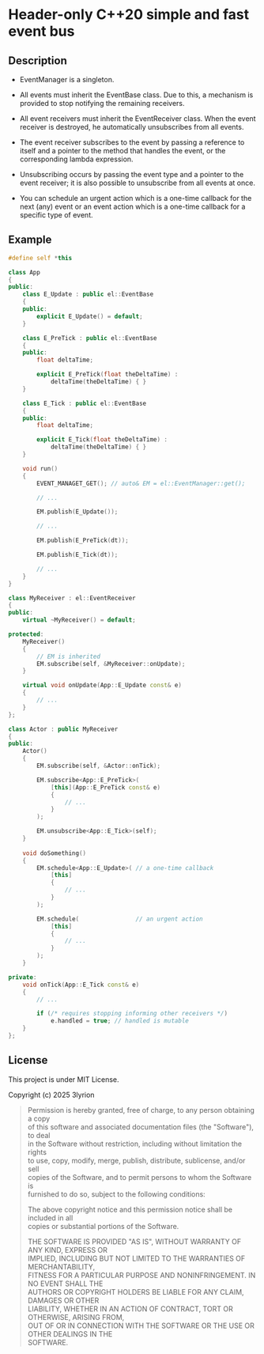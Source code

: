 # Header-only C++20 simple and fast event bus

## Description

- EventManager is a singleton.

- All events must inherit the EventBase class. Due to this, a mechanism is provided to stop notifying the remaining receivers.

- All event receivers must inherit the EventReceiver class. When the event receiver is destroyed, he automatically unsubscribes from all events.

- The event receiver subscribes to the event by passing a reference to itself and a pointer to the method that handles the event, or the corresponding lambda expression. 

- Unsubscribing occurs by passing the event type and a pointer to the event receiver; it is also possible to unsubscribe from all events at once.

- You can schedule an urgent action which is a one-time callback for the next (any) event or an event action which is a one-time callback for a specific type of event.

## Example

```cpp
#define self *this
```

```cpp
class App
{
public:
    class E_Update : public el::EventBase
    {
    public:
        explicit E_Update() = default;
    }

    class E_PreTick : public el::EventBase
    {
    public:
        float deltaTime;

        explicit E_PreTick(float theDeltaTime) :
            deltaTime(theDeltaTime) { }
    }

    class E_Tick : public el::EventBase
    {
    public:
        float deltaTime;

        explicit E_Tick(float theDeltaTime) :
            deltaTime(theDeltaTime) { }
    }

    void run()
    {
        EVENT_MANAGET_GET(); // auto& EM = el::EventManager::get();

        // ...

        EM.publish(E_Update());

        // ...

        EM.publish(E_PreTick(dt));

        EM.publish(E_Tick(dt));

        // ...
    }
}

class MyReceiver : el::EventReceiver
{
public:
    virtual ~MyReceiver() = default;

protected:
    MyReceiver()
    {
        // EM is inherited
        EM.subscribe(self, &MyReceiver::onUpdate);
    }

    virtual void onUpdate(App::E_Update const& e)
    {
        // ...
    }
};

class Actor : public MyReceiver
{
public:
    Actor()
    {
        EM.subscribe(self, &Actor::onTick);

        EM.subscribe<App::E_PreTick>(
            [this](App::E_PreTick const& e)
            {
                // ...
            }
        );

        EM.unsubscribe<App::E_Tick>(self);
    }
    
    void doSomething()
    {
        EM.schedule<App::E_Update>( // a one-time callback
            [this]
            {
                // ...
            }
        );

        EM.schedule(                // an urgent action
            [this]
            {
                // ...
            }
        );
    }

private:
    void onTick(App::E_Tick const& e)
    {
        // ...

        if (/* requires stopping informing other receivers */)
            e.handled = true; // handled is mutable
    }
};
```

## License

This project is under MIT License.

Copyright (c) 2025 3lyrion

> Permission is hereby granted, free of charge, to any person obtaining a copy  
> of this software and associated documentation files (the "Software"), to deal  
> in the Software without restriction, including without limitation the rights  
> to use, copy, modify, merge, publish, distribute, sublicense, and/or sell  
> copies of the Software, and to permit persons to whom the Software is  
> furnished to do so, subject to the following conditions:  
> 
> 
> The above copyright notice and this permission notice shall be included in all  
> copies or substantial portions of the Software.  
> 
> 
> THE SOFTWARE IS PROVIDED "AS IS", WITHOUT WARRANTY OF ANY KIND, EXPRESS OR  
> IMPLIED, INCLUDING BUT NOT LIMITED TO THE WARRANTIES OF MERCHANTABILITY,  
> FITNESS FOR A PARTICULAR PURPOSE AND NONINFRINGEMENT. IN NO EVENT SHALL THE  
> AUTHORS OR COPYRIGHT HOLDERS BE LIABLE FOR ANY CLAIM, DAMAGES OR OTHER  
> LIABILITY, WHETHER IN AN ACTION OF CONTRACT, TORT OR OTHERWISE, ARISING FROM,  
> OUT OF OR IN CONNECTION WITH THE SOFTWARE OR THE USE OR OTHER DEALINGS IN THE  
> SOFTWARE.
